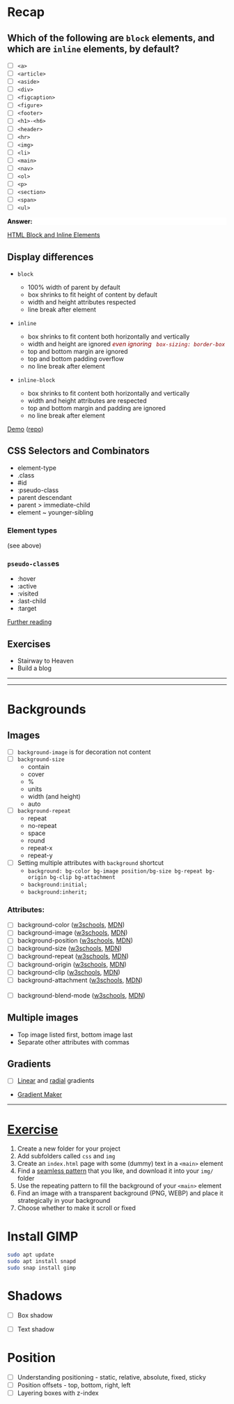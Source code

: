 # Recap

## Which of the following are `block` elements, and which are `inline` elements, by default?
 - [ ] `<a>`
 - [ ] `<article>`
 - [ ] `<aside>`
 - [ ] `<div>`
 - [ ] `<figcaption>`
 - [ ] `<figure>`
 - [ ] `<footer>`
 - [ ] `<h1>-<h6>`
 - [ ] `<header>`
 - [ ] `<hr>`
 - [ ] `<img>`
 - [ ] `<li>`
 - [ ] `<main>`
 - [ ] `<nav>`
 - [ ] `<ol>`
 - [ ] `<p>`
 - [ ] `<section>`
 - [ ] `<span>`
 - [ ] `<ul>`

<div style="background-color:white;">
<p style="color:black;font-weight:bold;">Answer: <span style="color:white;font-weight:normal">&lt;a&gt;, &lt;img&gt; and &lt;span&gt; are inline by default</span></p>
</div>

[HTML Block and Inline Elements](https://www.w3schools.com/html/html_blocks.asp)


## Display differences

* `block`
  * 100% width of parent by default
  * box shrinks to fit height of content by default
  * width and height attributes respected
  * line break after element

* `inline`
  * box shrinks to fit content both horizontally and vertically
  * width and height are ignored <em style="color:darkred;">even ignoring <code> box-sizing: border-box</code></em>
  * top and bottom margin are ignored
  * top and bottom padding overflow
  * no line break after element

* `inline-block`
  * box shrinks to fit content both horizontally and vertically
  * width and height attributes are respected
  * top and bottom margin and padding are ignored
  * no line break after element

[Demo](https://dciforks.github.io/inline-margin/) ([repo](https://github.com/DCIForks/inline-margin/tree/main))


## CSS Selectors and Combinators

* element-type
* .class
* #id
* :pseudo-class
* parent descendant
* parent > immediate-child
* element ~ younger-sibling

### Element types
(see above)

### `pseudo-class`es
* :hover
* :active
* :visited
* :last-child
* :target

[Further reading](https://developer.mozilla.org/en-US/docs/Web/CSS/Pseudo-classes)

## Exercises
* Stairway to Heaven
* Build a blog

---
---

# Backgrounds

## Images

- [ ] `background-image` is for decoration not content
- [ ] `background-size`
   * contain
   * cover
   * %
   * units
   * width (and height)
   * auto
- [ ] `background-repeat`
   * repeat
   * no-repeat
   * space
   * round
   * repeat-x
   * repeat-y
- [ ] Setting multiple attributes with `background` shortcut
   * `background: bg-color bg-image position/bg-size bg-repeat bg-origin bg-clip bg-attachment`
   *  `background:initial;`
   * `background:inherit;`


### Attributes:
- [ ] background-color ([w3schools](https://www.w3schools.com/css/css_background.asp), [MDN](https://developer.mozilla.org/en-US/docs/Web/CSS/background-color))
- [ ] background-image ([w3schools](https://www.w3schools.com/css/css_background_image.asp), [MDN](https://developer.mozilla.org/en-US/docs/Web/CSS/background-image))
- [ ] background-position ([w3schools](https://www.w3schools.com/cssref/pr_background-position.asp), [MDN](https://developer.mozilla.org/en-US/docs/Web/CSS/background-position
))
- [ ] background-size ([w3schools](https://www.w3schools.com/cssref/css3_pr_background-size.asp), [MDN](https://developer.mozilla.org/en-US/docs/Web/CSS/background-size))
- [ ] background-repeat ([w3schools](https://www.w3schools.com/css/css_background_repeat.asp), [MDN](https://developer.mozilla.org/en-US/docs/Web/CSS/background-repeat))
- [ ] background-origin ([w3schools](https://www.w3schools.com/cssref/css3_pr_background-origin.asp), [MDN](https://developer.mozilla.org/en-US/docs/Web/CSS/background-origin))
- [ ] background-clip ([w3schools](), [MDN]([clip](https://developer.mozilla.org/en-US/docs/Web/CSS/background-clip)))
- [ ] background-attachment ([w3schools](https://www.w3schools.com/css/css_background_attachment.asp), [MDN](https://developer.mozilla.org/en-US/docs/Web/CSS/background-attachment))
<br><br>
- [ ] background-blend-mode ([w3schools](https://www.w3schools.com/cssref/pr_background-blend-mode.asp), [MDN](https://developer.mozilla.org/en-US/docs/Web/CSS/background-blend-mode))

## Multiple images
* Top image listed first, bottom image last
* Separate other attributes with commas

## Gradients
- [ ] [Linear](https://developer.mozilla.org/en-US/docs/Web/CSS/linear-gradient()) and [radial](https://developer.mozilla.org/en-US/docs/Web/CSS/radial-gradient()) gradients
* [Gradient Maker](https://cssgradient.io/)

---

# [Exercise](https://classroom.github.com/a/pxy7sGPt)
1. Create a new folder for your project
2. Add subfolders called `css` and  `img`
3. Create an `index.html` page with some (dummy) text in a `<main>` element
4. Find a [seamless pattern](https://pixabay.com/images/search/seamless%20pattern/) that you like, and download it into your `img/` folder
5. Use the repeating pattern to fill the background of your `<main>` element
6. Find an image with a transparent background (PNG, WEBP) and place it strategically in your background
7. Choose whether to make it scroll or fixed

# Install GIMP

```bash
sudo apt update
sudo apt install snapd
sudo snap install gimp
```


# Shadows
- [ ] Box shadow
- [ ] Text shadow


# Position
- [ ] Understanding positioning - static, relative, absolute, fixed, sticky
- [ ] Position offsets - top, bottom, right, left
- [ ] Layering boxes with z-index
